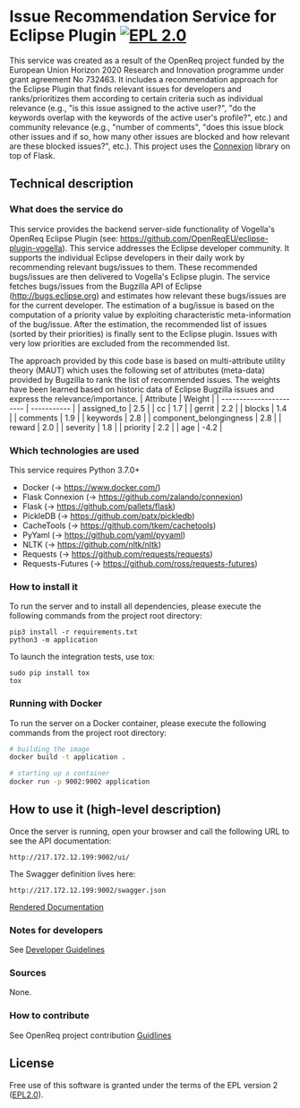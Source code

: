 # Issue Recommendation Service for Eclipse Plugin [![EPL 2.0](https://img.shields.io/badge/License-EPL%202.0-blue.svg)](https://www.eclipse.org/legal/epl-2.0/)

This service was created as a result of the OpenReq project funded by the European Union Horizon 2020 Research and Innovation programme under grant agreement No 732463.
It includes a recommendation approach for the Eclipse Plugin that finds relevant issues for developers and ranks/prioritizes them according to certain criteria such as individual relevance (e.g., "is this issue assigned to the active user?", "do the keywords overlap with the keywords of the active user's profile?", etc.) and community relevance (e.g., "number of comments", "does this issue block other issues and if so, how many other issues are blocked and how relevant are these blocked issues?", etc.).
This project uses the [Connexion](https://github.com/zalando/connexion) library on top of Flask.

## Technical description
### What does the service do
This service provides the backend server-side functionality of Vogella's OpenReq Eclipse Plugin (see: https://github.com/OpenReqEU/eclipse-plugin-vogella).
This service addresses the Eclipse developer community.
It supports the individual Eclipse developers in their daily work by recommending relevant bugs/issues to them.
These recommended bugs/issues are then delivered to Vogella's Eclipse plugin.
The service fetches bugs/issues from the Bugzilla API of Eclipse (http://bugs.eclipse.org) and
estimates how relevant these bugs/issues are for the current developer.
The estimation of a bug/issue is based on the computation of a priority value by exploiting characteristic meta-information of the bug/issue.
After the estimation, the recommended list of issues (sorted by their priorities) is finally sent to the Eclipse plugin.
Issues with very low priorities are excluded from the recommended list.

The approach provided by this code base is based on multi-attribute utility theory (MAUT) which uses the following set of attributes (meta-data) provided by Bugzilla
to rank the list of recommended issues. The weights have been learned based on historic data of Eclipse Bugzilla issues and express the relevance/importance.
| Attribute               | Weight      |
| ----------------------- | ----------- |
| assigned_to             |  2.5        |
| cc                      |  1.7        |
| gerrit                  |  2.2        |
| blocks                  |  1.4        |
| comments                |  1.9        |
| keywords                |  2.8        |
| component_belongingness |  2.8        |
| reward                  |  2.0        |
| severity                |  1.8        |
| priority                |  2.2        |
| age                     | -4.2        |


### Which technologies are used
This service requires Python 3.7.0+

- Docker (-> https://www.docker.com/)
- Flask Connexion (-> https://github.com/zalando/connexion)
- Flask (-> https://github.com/pallets/flask)
- PickleDB (-> https://github.com/patx/pickledb)
- CacheTools (-> https://github.com/tkem/cachetools)
- PyYaml (-> https://github.com/yaml/pyyaml)
- NLTK (-> https://github.com/nltk/nltk)
- Requests (-> https://github.com/requests/requests)
- Requests-Futures (-> https://github.com/ross/requests-futures)


### How to install it
To run the server and to install all dependencies, please execute the following commands from the project root directory:

```
pip3 install -r requirements.txt
python3 -m application
```

To launch the integration tests, use tox:
```
sudo pip install tox
tox
```

### Running with Docker

To run the server on a Docker container, please execute the following commands from the project root directory:

```bash
# building the image
docker build -t application .

# starting up a container
docker run -p 9002:9002 application
```

## How to use it (high-level description)

Once the server is running, open your browser and call the following URL to see the API documentation:

```
http://217.172.12.199:9002/ui/
```

The Swagger definition lives here:

```
http://217.172.12.199:9002/swagger.json
```

[Rendered Documentation](https://api.openreq.eu/#/services/issue-prioritizer-api)

### Notes for developers
See [Developer Guidelines](https://github.com/OpenReqEU/eclipse-issue-prioritizer/blob/master/developer.adoc "Developer Guidlines")

### Sources
None.

### How to contribute
See OpenReq project contribution [Guidlines](https://github.com/OpenReqEU/OpenReq/blob/master/CONTRIBUTING.md "Guidlines")

## License
Free use of this software is granted under the terms of the EPL version 2 ([EPL2.0](https://www.eclipse.org/legal/epl-2.0/)).
